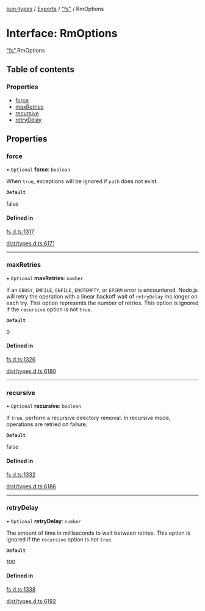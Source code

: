 [bun-types](https://github.com/oven-sh/bun-types/blob/master/api-docs/README.md) / [Exports](https://github.com/oven-sh/bun-types/blob/master/api-docs/modules.md) / ["fs"](https://github.com/oven-sh/bun-types/blob/master/api-docs/modules/fs_.md) / RmOptions

# Interface: RmOptions

["fs"](https://github.com/oven-sh/bun-types/blob/master/api-docs/modules/fs_.md).RmOptions

## Table of contents

### Properties

- [force](https://github.com/oven-sh/bun-types/blob/master/api-docs/interfaces/fs_.RmOptions.md#force)
- [maxRetries](https://github.com/oven-sh/bun-types/blob/master/api-docs/interfaces/fs_.RmOptions.md#maxretries)
- [recursive](https://github.com/oven-sh/bun-types/blob/master/api-docs/interfaces/fs_.RmOptions.md#recursive)
- [retryDelay](https://github.com/oven-sh/bun-types/blob/master/api-docs/interfaces/fs_.RmOptions.md#retrydelay)

## Properties

### force

• `Optional` **force**: `boolean`

When `true`, exceptions will be ignored if `path` does not exist.

**`Default`**

false

#### Defined in

[fs.d.ts:1317](https://github.com/valgaze/bun-types/blob/6f8dbf8/fs.d.ts#L1317)

[dist/types.d.ts:6171](https://github.com/valgaze/bun-types/blob/6f8dbf8/dist/types.d.ts#L6171)

___

### maxRetries

• `Optional` **maxRetries**: `number`

If an `EBUSY`, `EMFILE`, `ENFILE`, `ENOTEMPTY`, or
`EPERM` error is encountered, Node.js will retry the operation with a linear
backoff wait of `retryDelay` ms longer on each try. This option represents the
number of retries. This option is ignored if the `recursive` option is not
`true`.

**`Default`**

0

#### Defined in

[fs.d.ts:1326](https://github.com/valgaze/bun-types/blob/6f8dbf8/fs.d.ts#L1326)

[dist/types.d.ts:6180](https://github.com/valgaze/bun-types/blob/6f8dbf8/dist/types.d.ts#L6180)

___

### recursive

• `Optional` **recursive**: `boolean`

If `true`, perform a recursive directory removal. In
recursive mode, operations are retried on failure.

**`Default`**

false

#### Defined in

[fs.d.ts:1332](https://github.com/valgaze/bun-types/blob/6f8dbf8/fs.d.ts#L1332)

[dist/types.d.ts:6186](https://github.com/valgaze/bun-types/blob/6f8dbf8/dist/types.d.ts#L6186)

___

### retryDelay

• `Optional` **retryDelay**: `number`

The amount of time in milliseconds to wait between retries.
This option is ignored if the `recursive` option is not `true`.

**`Default`**

100

#### Defined in

[fs.d.ts:1338](https://github.com/valgaze/bun-types/blob/6f8dbf8/fs.d.ts#L1338)

[dist/types.d.ts:6192](https://github.com/valgaze/bun-types/blob/6f8dbf8/dist/types.d.ts#L6192)
